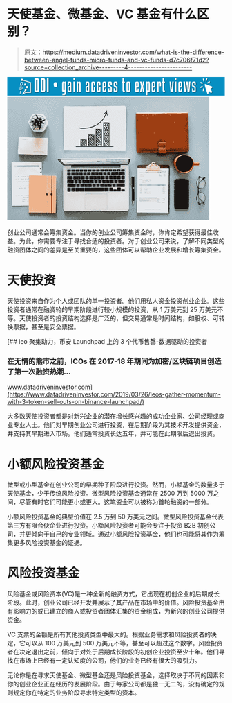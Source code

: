 # 天使基金、微基金、VC 基金有什么区别？

> 原文：<https://medium.datadriveninvestor.com/what-is-the-difference-between-angel-funds-micro-funds-and-vc-funds-d7c706f71d2?source=collection_archive---------4----------------------->

[![](img/7764062e6a85b5996076b229121c98ed.png)](http://www.track.datadriveninvestor.com/1B9E)![](img/2b101a89897b90f0fb64302dcfe338ef.png)

创业公司通常会筹集资金。当你的创业公司筹集资金时，你肯定希望获得最佳收益。为此，你需要专注于寻找合适的投资者。对于创业公司来说，了解不同类型的融资团体之间的差异是至关重要的，这些团体可以帮助企业发展和增长筹集资金。

# 天使投资

天使投资来自作为个人或团队的单一投资者。他们用私人资金投资创业企业。这些投资者通常在融资轮的早期阶段进行较小规模的投资，从 1 万美元到 25 万美元不等。天使投资者的投资结构选择是广泛的，但交易通常是时间结构，如股权、可转换票据，甚至是安全票据。

[](https://www.datadriveninvestor.com/2019/03/26/ieos-gather-momentum-with-3-token-sell-outs-on-binance-launchpad/) [## ieo 聚集动力，币安 Launchpad 上的 3 个代币售罄-数据驱动的投资者

### 在无情的熊市之前，ICOs 在 2017-18 年期间为加密/区块链项目创造了第一次融资热潮…

www.datadriveninvestor.com](https://www.datadriveninvestor.com/2019/03/26/ieos-gather-momentum-with-3-token-sell-outs-on-binance-launchpad/) 

大多数天使投资者都是对新兴企业的潜在增长感兴趣的成功企业家、公司经理或商业专业人士。他们对早期创业公司进行投资，在后期阶段为其技术开发提供资金，并支持其早期进入市场。他们通常投资长达五年，并可能在此期限后退出投资。

# 小额风险投资基金

微型或小型基金在创业公司的早期种子阶段进行投资。然而，小额基金的数量多于天使基金，少于传统风险投资。微型风险投资基金通常在 2500 万到 5000 万之间，尽管有时它们可能更小或更大。这笔资金可以被称为首轮融资的一部分。

小额风险投资基金的典型价值在 2.5 万到 50 万美元之间。微型风险投资基金代表第三方有限合伙企业进行投资。小额风险投资者可能会专注于投资 B2B 初创公司，并更倾向于自己的专业领域。通过小额风险投资基金，他们也可能将其作为筹集更多风险投资基金的证据。

# 风险投资基金

风险基金或风险资本(VC)是一种全新的融资方式，它出现在初创企业的后期成长阶段。此时，创业公司已经开发并展示了其产品在市场中的价值。风险投资基金由有影响力的或已建立的商人或投资者团体汇集的资金组成，为新兴的创业公司提供资金。

VC 支票的金额是所有其他投资类型中最大的。根据业务需求和风险投资者的决定，它可以从 100 万美元到 500 万美元不等，甚至可以超过这个数字。风险投资者在决定退出之前，倾向于对处于后期成长阶段的初创企业投资至少十年。他们寻找在市场上已经有一定认知度的公司，他们的业务已经有很大的吸引力。

无论你是在寻求天使基金、微型基金还是风险投资基金，选择取决于不同的因素和你的创业企业正在经历的发展阶段。由于每家公司都是独一无二的，没有确定的规则规定你在特定的业务阶段寻求特定类型的资本。